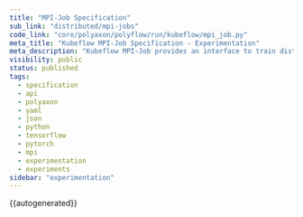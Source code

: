 ```yaml
---
title: "MPI-Job Specification"
sub_link: "distributed/mpi-jobs"
code_link: "core/polyaxon/polyflow/run/kubeflow/mpi_job.py"
meta_title: "Kubeflow MPI-Job Specification - Experimentation"
meta_description: "Kubeflow MPI-Job provides an interface to train distributed experiments with MPI."
visibility: public
status: published
tags:
  - specification
  - api
  - polyaxon
  - yaml
  - json
  - python
  - tensorflow
  - pytorch
  - mpi
  - experimentation
  - experiments
sidebar: "experimentation"
---
```


{{autogenerated}}
